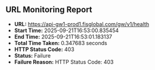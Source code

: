 ## URL Monitoring Report

- **URL:** https://api-gw1-prod1.fisglobal.com/gw/v1/health
- **Start Time:** 2025-09-21T16:53:00.835454
- **End Time:** 2025-09-21T16:53:01.183137
- **Total Time Taken:** 0.347683 seconds
- **HTTP Status Code:** 403
- **Status:** Failure
- **Failure Reason:** HTTP Status Code: 403
